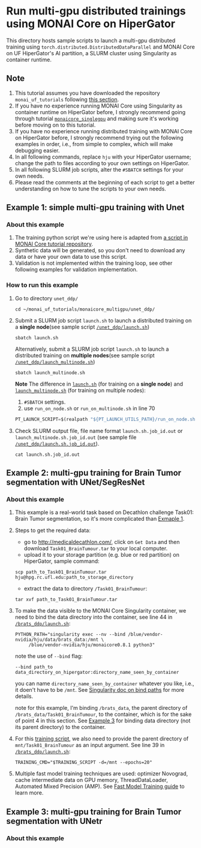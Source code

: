 # **Run multi-gpu distributed trainings using MONAI Core on HiperGator**
This directory hosts sample scripts to launch a multi-gpu distributed training using `torch.distributed.DistributedDataParallel` and MONAI Core on UF HiperGator's AI partition, a SLURM cluster using Singularity as container runtime.

## **Note**
1. This tutorial assumes you have downloaded the repository `monai_uf_tutorials` following [this section](../README.md/#download-this-repository-on-hipergator).
2. If you have no experience running MONAI Core using Singularity as container runtime on HiperGator before, I strongly recommend going through tutorial [`monaicore_singlegpu`](../monaicore_singlegpu/) and making sure it's working before moving on to this tutorial. 
3. If you have no experience running distributed training with MONAI Core on HiperGator before, I strongly recommend trying out the following examples in order, i.e., from simple to complex, which will make debugging easier.
4. In all following commands, replace `hju` with your HiperGator username; change the path to files according to your own settings on HiperGator. 
5. In all following SLURM job scripts, alter the `#SBATCH` settings for your own needs.
6. Please read the comments at the beginning of each script to get a better understanding on how to tune the scripts to your own needs. 

## **Example 1: simple multi-gpu training with Unet**
### **About this example**
1. The training python script we're using here is adapted from [a script in MONAI Core tutorial repository](https://github.com/Project-MONAI/tutorials/blob/master/acceleration/distributed_training/unet_training_ddp.py). 
2. Synthetic data will be generated, so you don't need to download any data or have your own data to use this script.
3. Validation is not implemented within the training loop, see other following examples for validation implementation.

### **How to run this example**
1. Go to directory `unet_ddp/`
    ```
    cd ~/monai_uf_tutorials/monaicore_multigpu/unet_ddp/
    ```

2. Submit a SLURM job script `launch.sh` to launch a distributed training on a **single node**(see sample script [`/unet_ddp/launch.sh`](./unet_ddp/launch.sh))
    ```
    sbatch launch.sh
    ```

    Alternatively, submit a SLURM job script `launch.sh` to launch a distributed training on **multiple nodes**(see sample script [`/unet_ddp/launch_multinode.sh`](./unet_ddp/launch_multinode.sh))
    ```
    sbatch launch_multinode.sh
    ```

    **Note**
    The difference in [`launch.sh`](./unet_ddp/launch.sh) (for training on a **single node**) and [`launch_multinode.sh`](./unet_ddp/launch_multinode.sh) (for training on multiple nodes):
    1. `#SBATCH` settings.
    2. use `run_on_node.sh` or `run_on_multinode.sh` in line 70 
    ```py
    PT_LAUNCH_SCRIPT=$(realpath "${PT_LAUNCH_UTILS_PATH}/run_on_node.sh")
    ```

3. Check SLURM output file, file name format `launch.sh.job_id.out` or `launch_multinode.sh.job_id.out` (see sample file [`/unet_ddp/launch.sh.job_id.out`](./unet_ddp/launch.sh.job_id.out)).
    ```
    cat launch.sh.job_id.out
    ```

## **Example 2: multi-gpu training for Brain Tumor segmentation with UNet/SegResNet**
### **About this example**
1. This example is a real-world task based on Decathlon challenge Task01: Brain Tumor segmentation, so it's more complicated than [Exmaple 1](#example-1-simple-multi-gpu-training-with-unet). 
2. Steps to get the required data:
    - go to http://medicaldecathlon.com/, click on `Get Data` and then download `Task01_BrainTumour.tar` to your local computer. 
    - upload it to your storage partition (e.g. blue or red partition) on HiperGator, sample command:
    ```
    scp path_to_Task01_BrainTumour.tar hju@hpg.rc.ufl.edu:path_to_storage_directory 
    ```
    - extract the data to directory `/Task01_BrainTumour`:
    ```
    tar xvf path_to_Task01_BrainTumour.tar
    ```
3. To make the data visible to the MONAI Core Singularity container, we need to bind the data directory into the container, see line 44 in [`/brats_ddp/launch.sh`](./brats_ddp/launch.sh):
    ```
    PYTHON_PATH="singularity exec --nv --bind /blue/vendor-nvidia/hju/data/brats_data:/mnt \
         /blue/vendor-nvidia/hju/monaicore0.8.1 python3" 
    ```
    note the use of `--bind` flag:
    ```
    --bind path_to data_directory_on_hipergator:directory_name_seen_by_container
    ```
    you can name `directory_name_seen_by_container` whatever you like, i.e., it doen't have to be `/mnt`. See [Singularity doc on bind paths](https://docs.sylabs.io/guides/3.7/user-guide/bind_paths_and_mounts.html?highlight=bind%20mount) for more details.

    note for this example, I'm binding `/brats_data`, the parent directory of `/brats_data/Task01_BrainTumour`, to the container, which is for the sake of point 4 in this section. See [Example 3](#example-3-multi-gpu-training-for-brain-tumor-segmentation-with-unetsegresnet) for binding data directory (not its parent directory) to the container.  
4. For this [training script](./brats_ddp/brats_training_ddp.py), we also need to provide the parent directory of `mnt/Task01_BrainTumour` as an input argument. See line 39 in [`/brats_ddp/launch.sh`](./brats_ddp/launch.sh):
    ```
    TRAINING_CMD="$TRAINING_SCRIPT -d=/mnt --epochs=20"
    ```
5. Multiple fast model training techniques are used: optimizer Novograd, cache intermediate data on GPU memory, ThreadDataLoader, Automated Mixed Precision (AMP). See [Fast Model Training guide](https://github.com/Project-MONAI/tutorials/blob/main/acceleration/fast_model_training_guide.md) to learn more.  


## **Example 3: multi-gpu training for Brain Tumor segmentation with UNetr**
### **About this example**